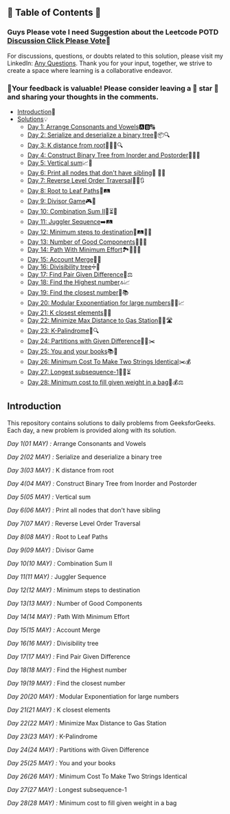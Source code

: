 ## 📜 Table of Contents 📜

### Guys Please vote I need Suggestion about the Leetcode POTD [Discussion Click Please Vote](https://github.com/Hunterdii/GeeksforGeeks-POTD/discussions/2)🙏


For discussions, questions, or doubts related to this solution, please visit my LinkedIn: [Any Questions](https://www.linkedin.com/in/het-patel-8b110525a/). Thank you for your input, together, we strive to create a space where learning is a collaborative endeavor.

### 🔮Your feedback is valuable! Please consider leaving a 🌟 star 🌟 and sharing your thoughts in the comments.
- [Introduction](https://github.com/Hunterdii/GeeksforGeeks-POTD/blob/main/README.md)📝
- [Solutions](https://github.com/Hunterdii/GeeksforGeeks-POTD/tree/main/May%202024%20GFG%20SOLUTION)💡
  - [Day 1: Arrange Consonants and Vowels](https://github.com/Hunterdii/GeeksforGeeks-POTD/blob/main/May%202024%20GFG%20SOLUTION/01(May)%20Arrange%20Consonants%20and%20Vowels.md)🅰️🅱️🔠
  - [Day 2: Serialize and deserialize a binary tree](https://github.com/Hunterdii/GeeksforGeeks-POTD/blob/main/May%202024%20GFG%20SOLUTION/02(May)%20Serialize%20and%20deserialize%20a%20binary%20tree.md)🌳📦🔍
  - [Day 3: K distance from root](https://github.com/Hunterdii/GeeksforGeeks-POTD/blob/main/May%202024%20GFG%20SOLUTION/03(May)%20K%20distance%20from%20root.md)🌳🏃‍♂️🔍
  - [Day 4: Construct Binary Tree from Inorder and Postorder](https://github.com/Hunterdii/GeeksforGeeks-POTD/blob/main/May%202024%20GFG%20SOLUTION/04(May)%20Construct%20Binary%20Tree%20from%20Inorder%20and%20Postorder.md)🧱🔢🌳
  - [Day 5: Vertical sum](https://github.com/Hunterdii/GeeksforGeeks-POTD/blob/main/May%202024%20GFG%20SOLUTION/05(May)%20Vertical%20sum.md)📈🧮
  - [Day 6: Print all nodes that don't have sibling](https://github.com/Hunterdii/GeeksforGeeks-POTD/blob/main/May%202024%20GFG%20SOLUTION/06(May)%20Print%20all%20nodes%20that%20don't%20have%20sibling.md)🌿 👥🚫
  - [Day 7: Reverse Level Order Traversal](https://github.com/Hunterdii/GeeksforGeeks-POTD/blob/main/May%202024%20GFG%20SOLUTION/07(May)%20Reverse%20Level%20Order%20Traversal.md)🕵️‍♂️🔃
  - [Day 8: Root to Leaf Paths](https://github.com/Hunterdii/GeeksforGeeks-POTD/blob/main/May%202024%20GFG%20SOLUTION/08(May)%20Root%20to%20Leaf%20Paths.md)🍃🛤️
  - [Day 9: Divisor Game](https://github.com/Hunterdii/GeeksforGeeks-POTD/blob/main/May%202024%20GFG%20SOLUTION/09(May)%20Divisor%20Game.md)🎮👾
  - [Day 10: Combination Sum II](https://github.com/Hunterdii/GeeksforGeeks-POTD/blob/main/May%202024%20GFG%20SOLUTION/10(May)%20Combination%20Sum%20II.md)🎯⏳🔢
  - [Day 11: Juggler Sequence](https://github.com/Hunterdii/GeeksforGeeks-POTD/blob/main/May%202024%20GFG%20SOLUTION/11(May)%20Juggler%20Sequence.md)➡️🛤️
  - [Day 12: Minimum steps to destination](https://github.com/Hunterdii/GeeksforGeeks-POTD/blob/main/May%202024%20GFG%20SOLUTION/12(May)%20Minimum%20steps%20to%20destination.md)🏁🛤️🚶‍♂️
  - [Day 13: Number of Good Components](https://github.com/Hunterdii/GeeksforGeeks-POTD/blob/main/May%202024%20GFG%20SOLUTION/13(May)%20Number%20of%20Good%20Components.md)🔢🌟🧩
  - [Day 14: Path With Minimum Effort](https://github.com/Hunterdii/GeeksforGeeks-POTD/blob/main/May%202024%20GFG%20SOLUTION/14(May)%20Path%20With%20Minimum%20Effort.md)🏞️🥾🧗‍♂️
  - [Day 15: Account Merge](https://github.com/Hunterdii/GeeksforGeeks-POTD/blob/main/May%202024%20GFG%20SOLUTION/15(May)%20Account%20Merge.md)📧🤝
  - [Day 16: Divisibility tree](https://github.com/Hunterdii/GeeksforGeeks-POTD/blob/main/May%202024%20GFG%20SOLUTION/16(May)%20Divisibility%20tree.md)➗🌳
  - [Day 17: Find Pair Given Difference](https://github.com/Hunterdii/GeeksforGeeks-POTD/blob/main/May%202024%20GFG%20SOLUTION/17(May)%20Find%20Pair%20Given%20Difference.md)🤝⚖️
  - [Day 18: Find the Highest number](https://github.com/Hunterdii/GeeksforGeeks-POTD/blob/main/May%202024%20GFG%20SOLUTION/18(May)%20Find%20the%20Highest%20number.md)🔝📈
  - [Day 19: Find the closest number](https://github.com/Hunterdii/GeeksforGeeks-POTD/blob/main/May%202024%20GFG%20SOLUTION/19(May)%20Find%20the%20closest%20number.md)🎯📚
  - [Day 20: Modular Exponentiation for large numbers](https://github.com/Hunterdii/GeeksforGeeks-POTD/blob/main/May%202024%20GFG%20SOLUTION/20(May)%20Modular%20Exponentiation%20for%20large%20numbers.md)🧮🔢📈
  - [Day 21: K closest elements](https://github.com/Hunterdii/GeeksforGeeks-POTD/blob/main/May%202024%20GFG%20SOLUTION/21(May)%20K%20closest%20elements.md)🎯🔢
  - [Day 22: Minimize Max Distance to Gas Station](https://github.com/Hunterdii/GeeksforGeeks-POTD/blob/main/May%202024%20GFG%20SOLUTION/22(May)%20Minimize%20Max%20Distance%20to%20Gas%20Station.md)🚗⛽🛣️
  - [Day 23: K-Palindrome](https://github.com/Hunterdii/GeeksforGeeks-POTD/blob/main/May%202024%20GFG%20SOLUTION/23(May)%20K-Palindrome.md)📏🔍
  - [Day 24: Partitions with Given Difference](https://github.com/Hunterdii/GeeksforGeeks-POTD/blob/main/May%202024%20GFG%20SOLUTION/24(May)%20Partitions%20with%20Given%20Difference.md)🔢➖✂️
  - [Day 25: You and your books](https://github.com/Hunterdii/GeeksforGeeks-POTD/blob/main/May%202024%20GFG%20SOLUTION/25(May)%20You%20and%20your%20books.md)📚📖
  - [Day 26: Minimum Cost To Make Two Strings Identical](https://github.com/Hunterdii/GeeksforGeeks-POTD/blob/main/May%202024%20GFG%20SOLUTION/26(May)%20Minimum%20Cost%20To%20Make%20Two%20Strings%20Identical.md)✂️💰
  - [Day 27: Longest subsequence-1](https://github.com/Hunterdii/GeeksforGeeks-POTD/blob/main/May%202024%20GFG%20SOLUTION/27(May)%20Longest%20subsequence-1.md)🔢🎯⏳
  - [Day 28: Minimum cost to fill given weight in a bag](https://github.com/Hunterdii/GeeksforGeeks-POTD/blob/main/May%202024%20GFG%20SOLUTION/28(May)%20Minimum%20cost%20to%20fill%20given%20weight%20in%20a%20bag.md)👜💰⚖️
## Introduction

This repository contains solutions to daily problems from GeeksforGeeks. Each day, a new problem is provided along with its solution.

*Day 1(01 MAY) :* Arrange Consonants and Vowels

*Day 2(02 MAY) :* Serialize and deserialize a binary tree

*Day 3(03 MAY) :* K distance from root

*Day 4(04 MAY) :* Construct Binary Tree from Inorder and Postorder

*Day 5(05 MAY) :* Vertical sum

*Day 6(06 MAY) :* Print all nodes that don't have sibling

*Day 7(07 MAY) :* Reverse Level Order Traversal

*Day 8(08 MAY) :* Root to Leaf Paths

*Day 9(09 MAY) :* Divisor Game

*Day 10(10 MAY) :* Combination Sum II

*Day 11(11 MAY) :* Juggler Sequence

*Day 12(12 MAY) :* Minimum steps to destination

*Day 13(13 MAY) :* Number of Good Components

*Day 14(14 MAY) :* Path With Minimum Effort

*Day 15(15 MAY) :* Account Merge 

*Day 16(16 MAY) :* Divisibility tree

*Day 17(17 MAY) :* Find Pair Given Difference

*Day 18(18 MAY) :* Find the Highest number

*Day 19(19 MAY) :* Find the closest number

*Day 20(20 MAY) :* Modular Exponentiation for large numbers

*Day 21(21 MAY) :* K closest elements

*Day 22(22 MAY) :* Minimize Max Distance to Gas Station

*Day 23(23 MAY) :* K-Palindrome

*Day 24(24 MAY) :* Partitions with Given Difference

*Day 25(25 MAY) :* You and your books

*Day 26(26 MAY) :* Minimum Cost To Make Two Strings Identical

*Day 27(27 MAY) :* Longest subsequence-1

*Day 28(28 MAY) :* Minimum cost to fill given weight in a bag
